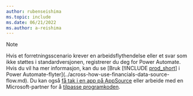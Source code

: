 ```yaml
---
author: rubenseishima
ms.topic: include
ms.date: 06/21/2022
ms.author: a-reishima
---
```


> [!NOTE]
> Hvis et forretningsscenario krever en arbeidsflythendelse eller et svar som ikke støttes i standardversjonen, registrerer du deg for Power Automate. Hvis du vil ha mer informasjon, kan du se [Bruk [!INCLUDE [prod_short](prod_short.md)] i Power Automate-flyter](../across-how-use-financials-data-source-flow.md). Du kan også [få tak i en app på AppSource](https://go.microsoft.com/fwlink/?linkid=2081646) eller arbeide med en Microsoft-partner for å [tilpasse programkoden](/dynamics365/business-central/dev-itpro/developer/devenv-walkthrough-workflow-events-responses).
